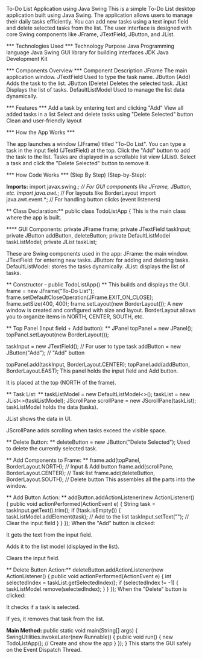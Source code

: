 To-Do List Application using Java Swing
This is a simple To-Do List desktop application built using Java Swing. The application allows users to manage their daily tasks efficiently. You can add new tasks using a text input field and delete selected tasks from the list. The user interface is designed with core Swing components like JFrame, JTextField, JButton, and JList.

*** Technologies Used ***
Technology	Purpose
Java	Programming language
Java Swing	GUI library for building interfaces
JDK	Java Development Kit

*** Components Overview ***
Component	Description
JFrame	The main application window.
JTextField	Used to type the task name.
JButton (Add)	Adds the task to the list.
JButton (Delete)	Deletes the selected task.
JList	Displays the list of tasks.
DefaultListModel	Used to manage the list data dynamically.

*** Features ***
Add a task by entering text and clicking "Add"
View all added tasks in a list
Select and delete tasks using "Delete Selected" button
Clean and user-friendly layout

*** How the App Works ***

The app launches a window (JFrame) titled "To-Do List".
You can type a task in the input field (JTextField) at the top.
Click the "Add" button to add the task to the list.
Tasks are displayed in a scrollable list view (JList).
Select a task and click the "Delete Selected" button to remove it.


*** How Code Works *** (Step By Step)
 (Step-by-Step):
 
**Imports:**
import javax.swing.*;       // For GUI components like JFrame, JButton, etc.
import java.awt.*;          // For layouts like BorderLayout
import java.awt.event.*;    // For handling button clicks (event listeners)

** Class Declaration:**
public class TodoListApp {
This is the main class where the app is built.

**** GUI Components:
private JFrame frame;
private JTextField taskInput;
private JButton addButton, deleteButton;
private DefaultListModel<String> taskListModel;
private JList<String> taskList;

These are Swing components used in the app:
JFrame: the main window.
JTextField: for entering new tasks.
JButton: for adding and deleting tasks.
DefaultListModel: stores the tasks dynamically.
JList: displays the list of tasks.

** Constructor – public TodoListApp() **
This builds and displays the GUI.
frame = new JFrame("To-Do List");
frame.setDefaultCloseOperation(JFrame.EXIT_ON_CLOSE);
frame.setSize(400, 400);
frame.setLayout(new BorderLayout());
A new window is created and configured with size and layout.
BorderLayout allows you to organize items in NORTH, CENTER, SOUTH, etc.

** Top Panel (Input field + Add button): **
JPanel topPanel = new JPanel();
topPanel.setLayout(new BorderLayout());

taskInput = new JTextField();            // For user to type task
addButton = new JButton("Add");          // "Add" button

topPanel.add(taskInput, BorderLayout.CENTER);
topPanel.add(addButton, BorderLayout.EAST);
This panel holds the input field and Add button.

It is placed at the top (NORTH of the frame).

** Task List: **
taskListModel = new DefaultListModel<>();
taskList = new JList<>(taskListModel);
JScrollPane scrollPane = new JScrollPane(taskList);
taskListModel holds the data (tasks).

JList shows the data in UI.

JScrollPane adds scrolling when tasks exceed the visible space.

** Delete Button: **
deleteButton = new JButton("Delete Selected");
Used to delete the currently selected task.

** Add Components to Frame: **
frame.add(topPanel, BorderLayout.NORTH);   // Input & Add button
frame.add(scrollPane, BorderLayout.CENTER); // Task list
frame.add(deleteButton, BorderLayout.SOUTH); // Delete button
This assembles all the parts into the window.

** Add Button Action: **
addButton.addActionListener(new ActionListener() {
    public void actionPerformed(ActionEvent e) {
        String task = taskInput.getText().trim();
        if (!task.isEmpty()) {
            taskListModel.addElement(task);     // Add to the list
            taskInput.setText("");              // Clear the input field
        }
    }
});
When the "Add" button is clicked:

It gets the text from the input field.

Adds it to the list model (displayed in the list).

Clears the input field.

** Delete Button Action:**
deleteButton.addActionListener(new ActionListener() {
    public void actionPerformed(ActionEvent e) {
        int selectedIndex = taskList.getSelectedIndex();
        if (selectedIndex != -1) {
            taskListModel.remove(selectedIndex);
        }
    }
});
When the "Delete" button is clicked:

It checks if a task is selected.

If yes, it removes that task from the list.

**Main Method:**
public static void main(String[] args) {
    SwingUtilities.invokeLater(new Runnable() {
        public void run() {
            new TodoListApp();  // Create and show the app
        }
    });
}
This starts the GUI safely on the Event Dispatch Thread.
